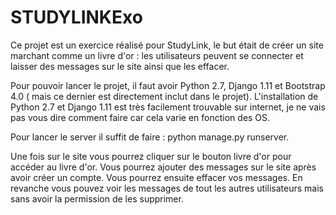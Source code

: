 # STUDYLINKExo

Ce projet est un exercice réalisé pour StudyLink, le but était de créer un site marchant comme un livre d'or : les utilisateurs peuvent se connecter et laisser des messages sur le site ainsi que les effacer.

Pour pouvoir lancer le projet, il faut avoir Python 2.7, Django 1.11 et Bootstrap 4.0 ( mais ce dernier est directement inclut dans le projet). L'installation de Python 2.7 et Django 1.11 est très facilement trouvable sur internet, je ne vais pas vous dire comment faire car cela varie en fonction des OS.

Pour lancer le server il suffit de faire : python manage.py runserver.

Une fois sur le site vous pourrez cliquer sur le bouton livre d'or pour accéder au livre d'or. Vous pourrez ajouter des messages sur le site après avoir créer un compte. Vous pourrez ensuite effacer vos messages. En revanche vous pouvez voir les messages de tout les autres utilisateurs mais sans avoir la permission de les supprimer.


